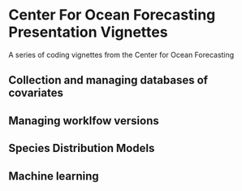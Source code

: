 # Center For Ocean Forecasting Presentation Vignettes

A series of coding vignettes from the Center for Ocean Forecasting


## Collection and managing databases of covariates

## Managing worklfow versions

## Species Distribution Models

## Machine learning
